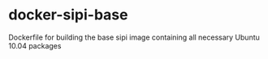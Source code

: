 # docker-sipi-base
Dockerfile for building the base sipi image containing all necessary Ubuntu 10.04 packages
